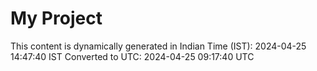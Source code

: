 # My Project

This content is dynamically generated in Indian Time (IST): 2024-04-25 14:47:40 IST
Converted to UTC: 2024-04-25 09:17:40 UTC
